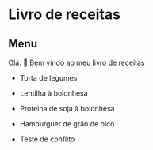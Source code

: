 # Livro de receitas

## Menu

Olá. :wave: Bem vindo ao meu livro de receitas

- Torta de legumes

- Lentilha à bolonhesa

- Proteina de soja à bolonhesa

- Hamburguer de grão de bico

- Teste de conflito 
